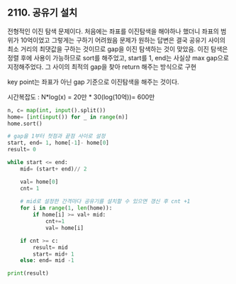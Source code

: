 ## 2110. 공유기 설치

전형적인 이진 탐색 문제이다. 처음에는 좌표를 이진탐색을 해야하나 했더니 좌표의 범위가 10억이었고 그렇게는 구하기 어려웠음 문제가 원하는 답변은 결국 공유기 사이의 최소 거리의 최댓값을 구하는 것이므로 gap을 이진 탐색하는 것이 맞았음. 이진 탐색은 정렬 후에 사용이 가능하므로 sort를 해주었고, start를 1, end는 사실상 max gap으로 지정해주었다. 그 사이의 최적의 gap을 찾아 return 해주는 방식으로 구현

key point는 좌표가 아닌 gap 기준으로 이진탐색을 해주는 것이다. 

시간복잡도 : N*log(x) = 20만 * 30(log(10억))= 600만

```python
n, c= map(int, input().split())
home= [int(input()) for _ in range(n)]
home.sort()

# gap을 1부터 첫점과 끝점 사이로 설정
start, end= 1, home[-1]- home[0]
result= 0

while start <= end:
    mid= (start+ end)// 2

    val= home[0]
    cnt= 1
    
    # mid로 설정한 간격마다 공유기를 설치할 수 있으면 갱신 후 cnt +1
    for i in range(1, len(home)):
        if home[i] >= val+ mid:
            cnt+=1
            val= home[i]

    if cnt >= c:
        result= mid
        start= mid+ 1
    else: end= mid -1

print(result)
```

